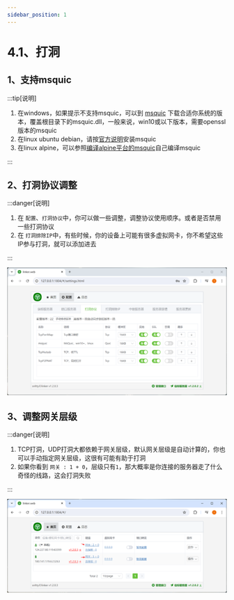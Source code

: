 ```yaml
---
sidebar_position: 1
---
```


# 4.1、打洞

## 1、支持msquic

:::tip[说明]

1. 在windows，如果提示不支持msquic，可以到 <a target="_blank" href="https://github.com/microsoft/msquic/releases/latest">msquic</a> 下载合适你系统的版本，覆盖根目录下的msquic.dll，一般来说，win10或以下版本，需要openssl版本的msquic
2. 在linux ubuntu  debian，请按<a target="_blank" href="https://github.com/dotnet/runtime/tree/main/src/libraries/System.Net.Quic">官方说明</a>安装msquic
3. 在linux alpine，可以参照<a target="_blank" href="https://blog.snltty.com/2024/07/24/%e8%87%aa%e5%b7%b1%e7%bc%96%e8%af%91alpine%e4%b8%8b%e7%9a%84msquic/">编译alpine平台的msquic</a>自己编译msquic

:::


## 2、打洞协议调整

:::danger[说明]

1. 在 `配置`、`打洞协议`中，你可以做一些调整，调整协议使用顺序。或者是否禁用一些打洞协议
2. 在 `打洞排除IP`中，有些时候，你的设备上可能有很多虚拟网卡，你不希望这些IP参与打洞，就可以添加进去

:::

![Docusaurus Plushie](./img/p2p.png)


## 3、调整网关层级

:::danger[说明]

1. TCP打洞，UDP打洞大都依赖于网关层级，默认网关层级是自动计算的，你也可以手动指定网关层级，这很有可能有助于打洞
2. 如果你看到 `网关 : 1 + 0`，层级只有`1`，那大概率是你连接的服务器走了什么奇怪的线路，这会打洞失败

:::


![Docusaurus Plushie](./img/tunnel.png)